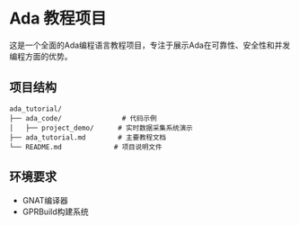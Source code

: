 # Ada 教程项目

这是一个全面的Ada编程语言教程项目，专注于展示Ada在可靠性、安全性和并发编程方面的优势。

## 项目结构

```
ada_tutorial/
├── ada_code/               # 代码示例
│   ├── project_demo/      # 实时数据采集系统演示
├── ada_tutorial.md        # 主要教程文档
└── README.md             # 项目说明文件
```

## 环境要求

- GNAT编译器
- GPRBuild构建系统
